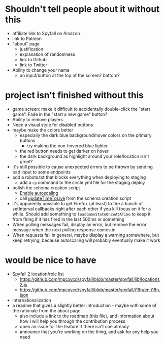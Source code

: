 # Shouldn't tell people about it without this

- affiliate link to Spyfall on Amazon
- link to Patreon
- "about" page
	- justification
	- explanation of randomness
	- link to Github
	- link to Twitter
- Ability to change your name
	- an input/button at the top of the screen?  bottom?

# project isn't finished without this

- game screen: make it difficult to accidentally double-click the "start game".  Fade in the "start a new game" button?
- Ability to remove players
- Need a visual style for disabled buttons
- maybe make the colors better
	- especially the dark blue background/hover colors on the primary buttons
		- try making the non-hovered blue lighter
	- the red button needs to get darker on hover
	- the dark background as highlight around your role/location isn't great?
- It's still possible to cause unexpected errors to be thrown by sending bad input to some endpoints
- add a robots.txt that blocks everything when deploying to staging
	- add a `cp` command to the circle.yml file for the staging deploy
- polish the schema creation script
	- [Enable autoscaling](https://github.com/Signiant/dynamodb-autoscale-enabler)
	- call [updateTimeToLive](https://docs.aws.amazon.com/AWSJavaScriptSDK/latest/AWS/DynamoDB.html#updateTimeToLive-property) from the schema creation script
- it's apparently possible to get Firefox (at least) to fire a bunch of setInterval callbacks right after each other if you kill focus on it for a while.  Should add something to `loadGameStateOnceAtATime` to keep it from firing if it has fired in the last 500ms or something
- When polling messages fail, display an error, but remove the error message when the next polling response comes in
- When requests fail in general, maybe display a warning somewhere, but keep retrying, because autoscaling will probably eventually make it work


# would be nice to have

- Spyfall 2 location/role list
	- https://github.com/mpcovcd/spyfall/blob/master/spyfall/lib/locations2.js
	- https://github.com/mpcovcd/spyfall/blob/master/spyfall/i18n/en.i18n.json
- internationalization
- a readme that gives a slightly better introduction - maybe with some of the rationale from the about page
	- also include a link to the roadmap (this file), and information about how I will help you through the contribution process
	- open an issue for the feature if there isn't one already
	- announce that you're working on the thing, and ask for any help you need

